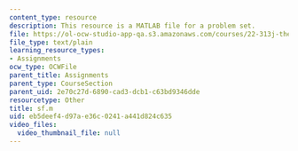 ```yaml
---
content_type: resource
description: This resource is a MATLAB file for a problem set.
file: https://ol-ocw-studio-app-qa.s3.amazonaws.com/courses/22-313j-thermal-hydraulics-in-power-technology-spring-2007/eb5deef4d97ae36c0241a441d824c635_sf.m
file_type: text/plain
learning_resource_types:
- Assignments
ocw_type: OCWFile
parent_title: Assignments
parent_type: CourseSection
parent_uid: 2e70c27d-6890-cad3-dcb1-c63bd9346dde
resourcetype: Other
title: sf.m
uid: eb5deef4-d97a-e36c-0241-a441d824c635
video_files:
  video_thumbnail_file: null
---
```

